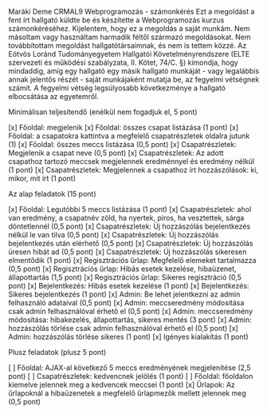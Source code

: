 Maráki Deme
CRMAL9 
Webprogramozás - számonkérés
Ezt a megoldást a fent írt hallgató küldte be és készítette a Webprogramozás kurzus számonkéréséhez.
Kijelentem, hogy ez a megoldás a saját munkám. Nem másoltam vagy használtam harmadik féltől 
származó megoldásokat. Nem továbbítottam megoldást hallgatótársaimnak, és nem is tettem közzé. 
Az Eötvös Loránd Tudományegyetem Hallgatói Követelményrendszere 
(ELTE szervezeti és működési szabályzata, II. Kötet, 74/C. §) kimondja, hogy mindaddig, 
amíg egy hallgató egy másik hallgató munkáját - vagy legalábbis annak jelentős részét - 
saját munkájaként mutatja be, az fegyelmi vétségnek számít. 
A fegyelmi vétség legsúlyosabb következménye a hallgató elbocsátása az egyetemről.

Minimálisan teljesítendő (enélkül nem fogadjuk el, 5 pont)

[x] Főoldal: megjelenik
[x] Főoldal: összes csapat listázása (1 pont)
[x] Főoldal: a csapatokra kattintva a megfelelő csapatrészletek oldalra jutunk (1)
[x] Főoldal: összes meccs listázása (0,5 pont)
[x] Csapatrészletek: Megjelenik a csapat neve (0,5 pont)
[x] Csapatrészletek: Az adott csapathoz tartozó meccsek megjelennek eredménnyel és eredmény nélkül (1 pont)
[x] Csapatrészletek: Megjelennek a csapathoz írt hozzászólások: ki, mikor, mit írt (1 pont)

Az alap feladatok (15 pont)

[x] Főoldal: Legutóbbi 5 meccs listázása (1 pont)
[x] Csapatrészletek: ahol van eredmény, a csapatnév zöld, ha nyertek, piros, ha vesztettek, sárga döntetlennél (0,5 pont)
[x] Csapatrészletek: Új hozzászólás bejelentkezés nélkül le van tilva (0,5 pont)
[x] Csapatrészletek: Új hozzászólás bejelentkezés után elérhető (0,5 pont)
[x] Csapatrészletek: Új hozzászólás üresen hibát ad (0,5 pont)
[x] Csapatrészletek: Új hozzászólás sikeresen elmentődik (1 pont)
[x] Regisztrációs űrlap: Megfelelő elemeket tartalmazza (0,5 pont)
[x] Regisztrációs űrlap: Hibás esetek kezelése, hibaüzenet, állapottartás (1,5 pont)
[x] Regisztrációs űrlap: Sikeres regisztráció (0,5 pont)
[x] Bejelentkezés: Hibás esetek kezelése (1 pont)
[x] Bejelentkezés: Sikeres bejelentkezés (1 pont)
[x] Admin: Be lehet jelentkezni az admin felhasználó adataival (0,5 pont)
[x] Admin: meccseredmény módosítása csak admin felhasználóval érhető el (0,5 pont)
[x] Admin: meccseredmény módosítása: hibakezelés, állapottartás, sikeres mentés (3 pont)
[x] Admin: hozzászólás törlése csak admin felhasználóval érhető el (0,5 pont)
[x] Admin: hozzászólás törlése sikeres (1 pont)
[x] Igényes kialakítás (1 pont)

Plusz feladatok (plusz 5 pont)

[ ] Főoldal: AJAX-al következő 5 meccs eredményének megjelenítése (2,5 pont)
[ ] Csapatrészletek: kedvencnek jelölés (1 pont)
[ ] Főoldal: főoldalon kiemelve jelennek meg a kedvencek meccsei (1 pont)
[x] Űrlapok: Az űrlapoknál a hibaüzenetek a megfelelő űrlapmezők mellett jelennek meg (0,5 pont)